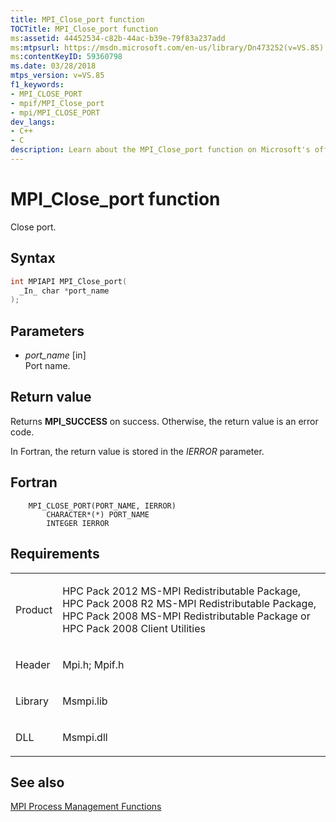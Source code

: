 ```yaml
---
title: MPI_Close_port function
TOCTitle: MPI_Close_port function
ms:assetid: 44452534-c82b-44ac-b39e-79f83a237add
ms:mtpsurl: https://msdn.microsoft.com/en-us/library/Dn473252(v=VS.85)
ms:contentKeyID: 59360798
ms.date: 03/28/2018
mtps_version: v=VS.85
f1_keywords:
- MPI_CLOSE_PORT
- mpif/MPI_Close_port
- mpi/MPI_CLOSE_PORT
dev_langs:
- C++
- C
description: Learn about the MPI_Close_port function on Microsoft's official site. Understand its syntax, parameters, return values, and related requirements.
---
```


# MPI\_Close\_port function

Close port.

## Syntax

``` c++
int MPIAPI MPI_Close_port(
  _In_ char *port_name
);
```

## Parameters

  - *port\_name* \[in\]  
    Port name.

## Return value

Returns **MPI\_SUCCESS** on success. Otherwise, the return value is an error code.

In Fortran, the return value is stored in the *IERROR* parameter.

## Fortran

``` FORTRAN
    MPI_CLOSE_PORT(PORT_NAME, IERROR)
        CHARACTER*(*) PORT_NAME
        INTEGER IERROR
```

## Requirements

<table>
<colgroup>
<col/>
<col/>
</colgroup>
<tbody>
<tr class="odd">
<td><p>Product</p></td>
<td><p>HPC Pack 2012 MS-MPI Redistributable Package, HPC Pack 2008 R2 MS-MPI Redistributable Package, HPC Pack 2008 MS-MPI Redistributable Package or HPC Pack 2008 Client Utilities</p></td>
</tr>
<tr class="even">
<td><p>Header</p></td>
<td>Mpi.h;
Mpif.h</td>
</tr>
<tr class="odd">
<td><p>Library</p></td>
<td>Msmpi.lib</td>
</tr>
<tr class="even">
<td><p>DLL</p></td>
<td>Msmpi.dll</td>
</tr>
</tbody>
</table>


## See also

[MPI Process Management Functions](mpi-process-management-functions.md)

